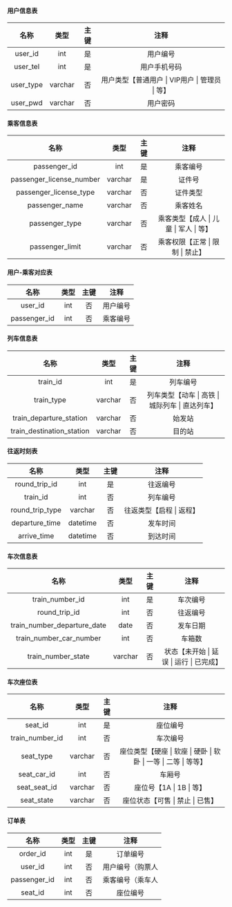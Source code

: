 
#### 用户信息表


|   名称    |  类型   | 主键  |                      注释                       |
| :-------: | :-----: | :---: | :---------------------------------------------: |
|  user_id  |   int   |  是   |                    用户编号                     |
| user_tel  |   int   |  是   |                  用户手机号码                   |
| user_type | varchar |  否   | 用户类型【普通用户 \| VIP用户 \| 管理员 \| 等】 |
| user_pwd  | varchar |  否   |                    用户密码                     |

#### 乘客信息表


|           名称           |  类型   | 主键  |                  注释                  |
| :----------------------: | :-----: | :---: | :------------------------------------: |
|       passenger_id       |   int   |  是   |                乘客编号                |
| passenger_license_number | varchar |  是   |                 证件号                 |
|  passenger_license_type  | varchar |  否   |                证件类型                |
|      passenger_name      | varchar |  否   |                乘客姓名                |
|      passenger_type      | varchar |  否   | 乘客类型【成人 \| 儿童 \| 军人 \| 等】 |
|     passenger_limit      | varchar |  否   |    乘客权限【正常 \| 限制 \| 禁止】    |

#### 用户-乘客对应表

|     名称     | 类型  | 主键  |   注释   |
| :----------: | :---: | :---: | :------: |
|   user_id    |  int  |  否   | 用户编号 |
| passenger_id |  int  |  否   | 乘客编号 |


#### 列车信息表

|           名称            |  类型   | 主键  |                       注释                       |
| :-----------------------: | :-----: | :---: | :----------------------------------------------: |
|         train_id          |   int   |  是   |                     列车编号                     |
|        train_type         | varchar |  否   | 列车类型【动车 \| 高铁 \| 城际列车 \| 直达列车】 |
|  train_departure_station  | varchar |  否   |                      始发站                      |
| train_destination_station | varchar |  否   |                      目的站                      |

#### 往返时刻表


|      名称       |   类型   | 主键  |           注释           |
| :-------------: | :------: | :---: | :----------------------: |
|  round_trip_id  |   int    |  是   |         往返编号         |
|    train_id     |   int    |  否   |         列车编号         |
| round_trip_type | varchar  |  否   | 往返类型【启程 \| 返程】 |
| departure_time  | datetime |  否   |         发车时间         |
|   arrive_time   | datetime |  否   |         到达时间         |

#### 车次信息表


|            名称             |  类型   | 主键  |                   注释                   |
| :-------------------------: | :-----: | :---: | :--------------------------------------: |
|       train_number_id       |   int   |  是   |                 车次编号                 |
|        round_trip_id        |   int   |  否   |                 往返编号                 |
| train_number_departure_date |  date   |  否   |                 发车日期                 |
|   train_number_car_number   |   int   |  否   |                  车箱数                  |
|     train_number_state      | varchar |  否   | 状态【未开始 \| 延误 \| 运行 \| 已完成】 |

#### 车次座位表


|      名称       |  类型   | 主键  |                               注释                               |
| :-------------: | :-----: | :---: | :--------------------------------------------------------------: |
|     seat_id     |   int   |  是   |                             座位编号                             |
| train_number_id |   int   |  否   |                             车次编号                             |
|    seat_type    | varchar |  否   | 座位类型【硬座 \| 软座 \| 硬卧 \| 软卧 \| 一等 \| 二等 \| 等等】 |
|   seat_car_id   |   int   |  否   |                              车厢号                              |
|  seat_seat_id   | varchar |  否   |                    座位号【1A  \| 1B \| 等】                     |
|   seat_state    | varchar |  否   |                 座位状态【可售 \| 禁止 \| 已售】                 |

#### 订单表


|     名称     | 类型  | 主键  |       注释       |
| :----------: | :---: | :---: | :--------------: |
|   order_id   |  int  |  是   |     订单编号     |
|   user_id    |  int  |  否   | 用户编号（购票人 |
| passenger_id |  int  |  否   | 乘客编号（乘车人 |
|   seat_id    |  int  |  否   |     座位编号     |